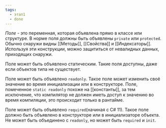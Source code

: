 ```yaml
---
tags:
  - этап1
  - done
---
```


*Поле* - это переменная, которая объявлена прямо в классе или структуре. В норме поля должны быть объявлены `private` или `protected`. Обычно снаружи видны [[Методы]], [[Свойства]] и [[Индексаторы]]. Используя эти конструкции, можно защититься от невалидных данных, приходящих снаружи.

Поле может быть объявлено статическим. Такие поля доступны, даже если объектов типа не существует.

Поле может быть объявлено `readonly`. Такое поле может изменить своё значение во время инициализации или в конструкторе. Поле, помеченное `static readonly` похоже на [[константы]], за тем исключение, что компилятор не должен иметь доступ к значению во время компиляции, это происходит только в рантайме.

Поле может быть объявлено `required`(начиная с C# 11). Такое поле должно быть объявлено в конструкторе или в инициализаторе объекта. Не может быть объединено с `readonly`, но может быть `required` и `init`.